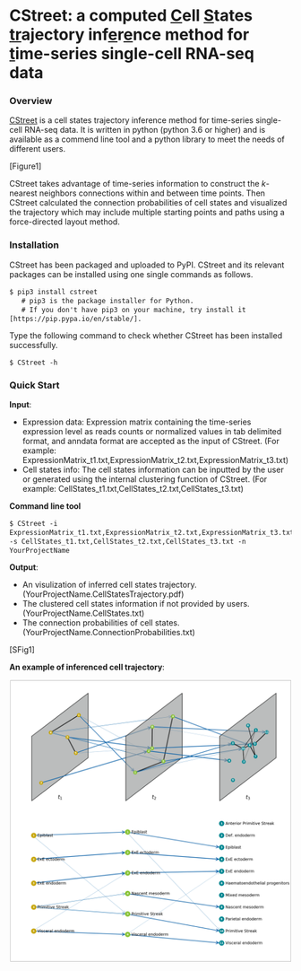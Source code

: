 # CStreet: a computed <u>C</u>ell <u>S</u>tates <u>tr</u>ajectory inf<u>e</u>r<u>e</u>nce method for <u>t</u>ime-series single-cell RNA-seq data 

### Overview
<u>CStreet</u> is a cell states trajectory inference method for time-series single-cell RNA-seq data. It is written in python (python 3.6 or higher) and is available as a commend line tool and a python library to meet the needs of different users.

[Figure1]

CStreet takes advantage of time-series information to construct the *k*-nearest neighbors connections within and between time points. Then CStreet calculated the connection probabilities of cell states and visualized the trajectory which may include multiple starting points and paths using a force-directed layout method. 

### Installation
CStreet has been packaged and uploaded to PyPI. CStreet and its relevant packages can be installed using one single commands as follows.
   ```shell
   $ pip3 install cstreet 
      # pip3 is the package installer for Python. 
      # If you don't have pip3 on your machine, try install it [https://pip.pypa.io/en/stable/].
   ```
Type the following command to check whether CStreet has been installed successfully.
   ```shell
   $ CStreet -h
   ```

### Quick Start
**Input**: 
   - Expression data: Expression matrix containing the time-series expression level as reads counts or normalized values in tab delimited format, and anndata format are accepted as the input of CStreet. (For example: ExpressionMatrix_t1.txt,ExpressionMatrix_t2.txt,ExpressionMatrix_t3.txt)
   - Cell states info: The cell states information can be inputted by the user or generated using the internal clustering function of CStreet. (For example: CellStates_t1.txt,CellStates_t2.txt,CellStates_t3.txt)

**Command line tool**
   ```shell
   $ CStreet -i ExpressionMatrix_t1.txt,ExpressionMatrix_t2.txt,ExpressionMatrix_t3.txt -s CellStates_t1.txt,CellStates_t2.txt,CellStates_t3.txt -n YourProjectName
   ```
   
**Output**: 
   - An visulization of inferred cell states trajectory. (YourProjectName.CellStatesTrajectory.pdf)
   - The clustered cell states information if not provided by users. (YourProjectName.CellStates.txt)
   - The connection probabilities of cell states. (YourProjectName.ConnectionProbabilities.txt)

[SFig1]

**An example of inferenced cell trajectory**:

![results.png](https://github.com/yw-Hua/MarkdownPicture/blob/master/CStreet/results2.png?raw=true)

